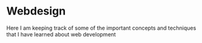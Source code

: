 # Webdesign
Here I am keeping track of some of the important concepts and techniques that I have learned about web development
